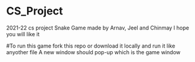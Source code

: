 # CS_Project
2021-22 cs project
Snake Game made by Arnav, Jeel and Chinmay 
I hope you will like it

#To run this game 
fork this repo or download it locally and run it like anyother file
A new window should pop-up which is the game window
